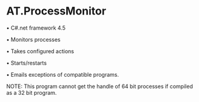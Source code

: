 AT.ProcessMonitor
=================

• C#.net framework 4.5

•	Monitors processes 

•	Takes configured actions

  • Starts/restarts
  
  • Emails exceptions of compatible programs.

NOTE: This program cannot get the handle of 64 bit processes if compiled as a 32 bit program.
